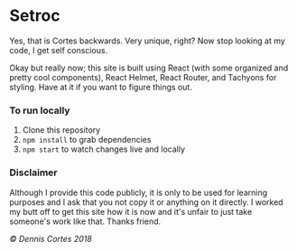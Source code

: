 # Setroc

Yes, that is Cortes backwards. Very unique, right? Now stop looking at my code, I get self conscious.

Okay but really now; this site is built using React (with some organized and pretty cool components), React Helmet, React Router, and Tachyons for styling. Have at it if you want to figure things out.


### To run locally

1. Clone this repository
2. `npm install` to grab dependencies
3. `npm start` to watch changes live and locally


### Disclaimer

Although I provide this code publicly, it is only to be used for learning purposes and I ask that you not copy it or anything on it directly. I worked my butt off to get this site how it is now and it's unfair to just take someone's work like that. Thanks friend.



*© Dennis Cortes 2018*
